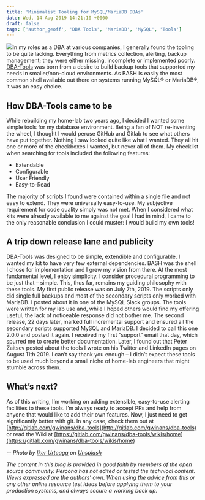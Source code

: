 ```yaml
---
title: 'Minimalist Tooling for MySQL/MariaDB DBAs'
date: Wed, 14 Aug 2019 14:21:10 +0000
draft: false
tags: ['author_geoff', 'DBA Tools', 'MariaDB', 'MySQL', 'Tools']
---
```


![](https://www.percona.com/community-blog/wp-content/uploads/2019/08/dba-tools-minimalist-mysql-tooling-200x150.jpg)In my roles as a DBA at various companies, I generally found the tooling to be quite lacking. Everything from metrics collection, alerting, backup management; they were either missing, incomplete or implemented poorly. [DBA-Tools](http://gitlab.com/gwinans/dba-tools) was born from a desire to build backup tools that supported my needs in smaller/non-cloud environments. As BASH is easily the most common shell available out there on systems running MySQL® or MariaDB®, it was an easy choice.

How DBA-Tools came to be
------------------------

While rebuilding my home-lab two years ago, I decided I wanted some simple tools for my database environment. Being a fan of NOT re-inventing the wheel, I thought I would peruse GitHub and Gitlab to see what others have put together. Nothing I saw looked quite like what I wanted. They all hit one or more of the checkboxes I wanted, but never all of them. My checklist when searching for tools included the following features:

*   Extendable
*   Configurable
*   User Friendly
*   Easy-to-Read

The majority of scripts I found were contained within a single file and not easy to extend. They were universally easy-to-use. My subjective requirement for code quality simply was not met. When I considered what kits were already available to me against the goal I had in mind, I came to the only reasonable conclusion I could muster: I would build my own tools!

A trip down release lane and publicity
--------------------------------------

DBA-Tools was designed to be simple, extendible and configurable. I wanted my kit to have very few external dependencies. BASH was the shell I chose for implementation and I grew my vision from there. At the most fundamental level, I enjoy simplicity. I consider procedural programming to be just that – simple. This, thus far, remains my guiding philosophy with these tools. My first public release was on July 7th, 2019. The scripts only did single full backups and most of the secondary scripts only worked with MariaDB. I posted about it in one of the MySQL Slack groups. The tools were written for my lab use and, while I hoped others would find my offering useful, the lack of noticeable response did not bother me. The second release, 22 days later, marked full incremental support and ensured all the secondary scripts supported MySQL and MariaDB. I decided to call this one 2.0.0 and posted it again. I received my first “support” email that day, which spurred me to create better documentation. Later, I found out that Peter Zaitsev posted about the tools I wrote on his Twitter and LinkedIn pages on August 11th 2019. I can’t say thank you enough – I didn’t expect these tools to be used much beyond a small niche of home-lab engineers that might stumble across them.

What’s next?
------------

As of this writing, I’m working on adding extensible, easy-to-use alerting facilities to these tools. I’m always ready to accept PRs and help from anyone that would like to add their own features. Now, I just need to get significantly better with git. In any case, check them out at [http://gitlab.com/gwinans/dba-tools](http://gitlab.com/gwinans/dba-tools) or read the Wiki at [https://gitlab.com/gwinans/dba-tools/wikis/home](https://gitlab.com/gwinans/dba-tools/wikis/home)

\-- _Photo by [Iker Urteaga](https://unsplash.com/@iurte?utm_source=unsplash&utm_medium=referral&utm_content=creditCopyText) on [Unsplash](https://unsplash.com/search/photos/tools?utm_source=unsplash&utm_medium=referral&utm_content=creditCopyText)_

_The content in this blog is provided in good faith by members of the open source community. Percona has not edited or tested the technical content. Views expressed are the authors’ own. When using the advice from this or any other online resource test ideas before applying them to your production systems, and always secure a working back up._